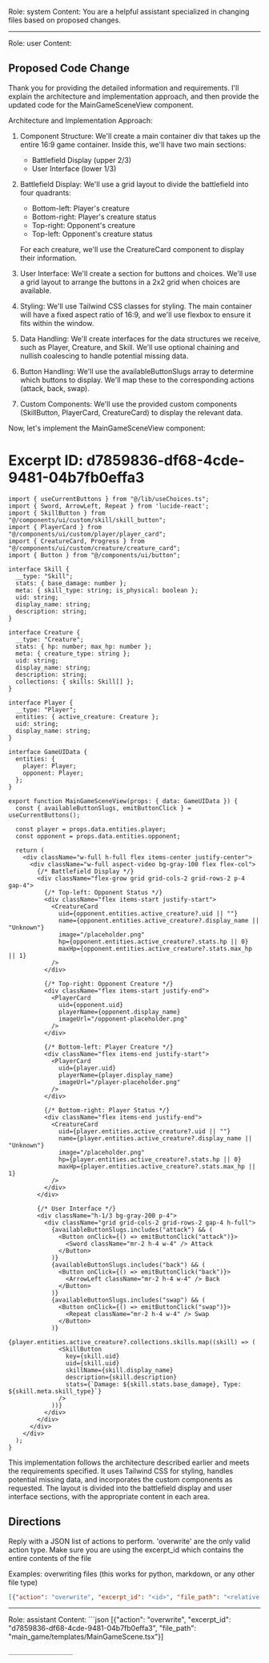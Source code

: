 Role: system
Content: You are a helpful assistant specialized in changing files based on proposed changes.
__________________
Role: user
Content: 
## Proposed Code Change
Thank you for providing the detailed information and requirements. I'll explain the architecture and implementation approach, and then provide the updated code for the MainGameSceneView component.

Architecture and Implementation Approach:

1. Component Structure:
   We'll create a main container div that takes up the entire 16:9 game container. Inside this, we'll have two main sections:
   - Battlefield Display (upper 2/3)
   - User Interface (lower 1/3)

2. Battlefield Display:
   We'll use a grid layout to divide the battlefield into four quadrants:
   - Bottom-left: Player's creature
   - Bottom-right: Player's creature status
   - Top-right: Opponent's creature
   - Top-left: Opponent's creature status

   For each creature, we'll use the CreatureCard component to display their information.

3. User Interface:
   We'll create a section for buttons and choices. We'll use a grid layout to arrange the buttons in a 2x2 grid when choices are available.

4. Styling:
   We'll use Tailwind CSS classes for styling. The main container will have a fixed aspect ratio of 16:9, and we'll use flexbox to ensure it fits within the window.

5. Data Handling:
   We'll create interfaces for the data structures we receive, such as Player, Creature, and Skill. We'll use optional chaining and nullish coalescing to handle potential missing data.

6. Button Handling:
   We'll use the availableButtonSlugs array to determine which buttons to display. We'll map these to the corresponding actions (attack, back, swap).

7. Custom Components:
   We'll use the provided custom components (SkillButton, PlayerCard, CreatureCard) to display the relevant data.

Now, let's implement the MainGameSceneView component:

# Excerpt ID: d7859836-df68-4cde-9481-04b7fb0effa3
```tsx main_game/templates/MainGameScene.tsx
import { useCurrentButtons } from "@/lib/useChoices.ts";
import { Sword, ArrowLeft, Repeat } from 'lucide-react';
import { SkillButton } from "@/components/ui/custom/skill/skill_button";
import { PlayerCard } from "@/components/ui/custom/player/player_card";
import { CreatureCard, Progress } from "@/components/ui/custom/creature/creature_card";
import { Button } from "@/components/ui/button";

interface Skill {
  __type: "Skill";
  stats: { base_damage: number };
  meta: { skill_type: string; is_physical: boolean };
  uid: string;
  display_name: string;
  description: string;
}

interface Creature {
  __type: "Creature";
  stats: { hp: number; max_hp: number };
  meta: { creature_type: string };
  uid: string;
  display_name: string;
  description: string;
  collections: { skills: Skill[] };
}

interface Player {
  __type: "Player";
  entities: { active_creature: Creature };
  uid: string;
  display_name: string;
}

interface GameUIData {
  entities: {
    player: Player;
    opponent: Player;
  };
}

export function MainGameSceneView(props: { data: GameUIData }) {
  const { availableButtonSlugs, emitButtonClick } = useCurrentButtons();

  const player = props.data.entities.player;
  const opponent = props.data.entities.opponent;

  return (
    <div className="w-full h-full flex items-center justify-center">
      <div className="w-full aspect-video bg-gray-100 flex flex-col">
        {/* Battlefield Display */}
        <div className="flex-grow grid grid-cols-2 grid-rows-2 p-4 gap-4">
          {/* Top-left: Opponent Status */}
          <div className="flex items-start justify-start">
            <CreatureCard
              uid={opponent.entities.active_creature?.uid || ""}
              name={opponent.entities.active_creature?.display_name || "Unknown"}
              image="/placeholder.png"
              hp={opponent.entities.active_creature?.stats.hp || 0}
              maxHp={opponent.entities.active_creature?.stats.max_hp || 1}
            />
          </div>

          {/* Top-right: Opponent Creature */}
          <div className="flex items-start justify-end">
            <PlayerCard
              uid={opponent.uid}
              playerName={opponent.display_name}
              imageUrl="/opponent-placeholder.png"
            />
          </div>

          {/* Bottom-left: Player Creature */}
          <div className="flex items-end justify-start">
            <PlayerCard
              uid={player.uid}
              playerName={player.display_name}
              imageUrl="/player-placeholder.png"
            />
          </div>

          {/* Bottom-right: Player Status */}
          <div className="flex items-end justify-end">
            <CreatureCard
              uid={player.entities.active_creature?.uid || ""}
              name={player.entities.active_creature?.display_name || "Unknown"}
              image="/placeholder.png"
              hp={player.entities.active_creature?.stats.hp || 0}
              maxHp={player.entities.active_creature?.stats.max_hp || 1}
            />
          </div>
        </div>

        {/* User Interface */}
        <div className="h-1/3 bg-gray-200 p-4">
          <div className="grid grid-cols-2 grid-rows-2 gap-4 h-full">
            {availableButtonSlugs.includes("attack") && (
              <Button onClick={() => emitButtonClick("attack")}>
                <Sword className="mr-2 h-4 w-4" /> Attack
              </Button>
            )}
            {availableButtonSlugs.includes("back") && (
              <Button onClick={() => emitButtonClick("back")}>
                <ArrowLeft className="mr-2 h-4 w-4" /> Back
              </Button>
            )}
            {availableButtonSlugs.includes("swap") && (
              <Button onClick={() => emitButtonClick("swap")}>
                <Repeat className="mr-2 h-4 w-4" /> Swap
              </Button>
            )}
            {player.entities.active_creature?.collections.skills.map((skill) => (
              <SkillButton
                key={skill.uid}
                uid={skill.uid}
                skillName={skill.display_name}
                description={skill.description}
                stats={`Damage: ${skill.stats.base_damage}, Type: ${skill.meta.skill_type}`}
              />
            ))}
          </div>
        </div>
      </div>
    </div>
  );
}
```

This implementation follows the architecture described earlier and meets the requirements specified. It uses Tailwind CSS for styling, handles potential missing data, and incorporates the custom components as requested. The layout is divided into the battlefield display and user interface sections, with the appropriate content in each area.

## Directions
Reply with a JSON list of actions to perform. 'overwrite' are the only valid action type. 
Make sure you are using the excerpt_id which contains the entire contents of the file

Examples:
overwriting files (this works for python, markdown, or any other file type)
```json output_example1
[{"action": "overwrite", "excerpt_id": "<id>", "file_path": "<relative file path>"}]
```

__________________
Role: assistant
Content: ```json
[{"action": "overwrite", "excerpt_id": "d7859836-df68-4cde-9481-04b7fb0effa3", "file_path": "main_game/templates/MainGameScene.tsx"}]
```
__________________

